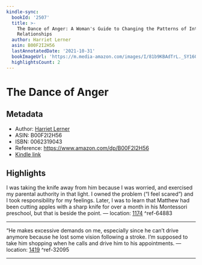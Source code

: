```yaml
---
kindle-sync:
  bookId: '2507'
  title: >-
    The Dance of Anger: A Woman's Guide to Changing the Patterns of Intimate
    Relationships
  author: Harriet Lerner
  asin: B00F2I2H56
  lastAnnotatedDate: '2021-10-31'
  bookImageUrl: 'https://m.media-amazon.com/images/I/81b9KBAdTrL._SY160.jpg'
  highlightsCount: 2
---
```

# The Dance of Anger
## Metadata
* Author: [Harriet Lerner](https://www.amazon.com/Harriet-Lerner/e/B000AQ02TS/ref=dp_byline_cont_ebooks_1)
* ASIN: B00F2I2H56
* ISBN: 0062319043
* Reference: https://www.amazon.com/dp/B00F2I2H56
* [Kindle link](kindle://book?action=open&asin=B00F2I2H56)

## Highlights
I was taking the knife away from him because I was worried, and exercised my parental authority in that light. I owned the problem (“I feel scared”) and I took responsibility for my feelings. Later, I was to learn that Matthew had been cutting apples with a sharp knife for over a month in his Montessori preschool, but that is beside the point. — location: [1174](kindle://book?action=open&asin=B00F2I2H56&location=1174) ^ref-64883

---
“He makes excessive demands on me, especially since he can’t drive anymore because he lost some vision following a stroke. I’m supposed to take him shopping when he calls and drive him to his appointments. — location: [1419](kindle://book?action=open&asin=B00F2I2H56&location=1419) ^ref-32095

---
